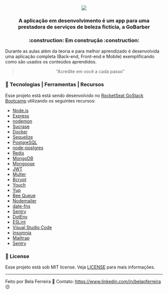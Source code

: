 <h1 align="center"> 
<img src="https://user-images.githubusercontent.com/59603768/74477739-9de97e80-4e8a-11ea-861b-bc3956a8989c.png">
</h1>

<h3 align="center">
  A aplicação em desenvolvimento é um app para uma prestadora de serviços de beleza fictícia, a GoBarber
</h3>

<h3 align="center">
  :construction: Em construção :construction:
</h3>

<p>Durante as aulas além da teoria e para melhor aprendizado é desenvolvida uma aplicação completa (Back-end, Front-end e Mobile) exemplificando como são usados os conteúdos aprendidos.</p>

<blockquote align="center">“Acredite em você a cada passo”</blockquote>

### :wrench: Tecnologias | Ferramentas | Recursos

Esse projeto está está sendo desenvolvido no [RocketSeat GoStack Bootcamp](https://rocketseat.com.br/bootcamp) utilizando os seguintes recursos:

-  [Node.js](https://nodejs.org/en/)
-  [Express](https://expressjs.com/)
-  [nodemon](https://nodemon.io/)
-  [Sucrase](https://github.com/alangpierce/sucrase)
-  [Docker](https://www.docker.com/docker-community)
-  [Sequelize](http://docs.sequelizejs.com/)
-  [PostgreSQL](https://www.postgresql.org/)
-  [node-postgres](https://www.npmjs.com/package/pg)
-  [Redis](https://redis.io/)
-  [MongoDB](https://www.mongodb.com/)
-  [Mongoose](https://mongoosejs.com/)
-  [JWT](https://jwt.io/)
-  [Multer](https://github.com/expressjs/multer)
-  [Bcrypt](https://www.npmjs.com/package/bcrypt)
-  [Youch](https://www.npmjs.com/package/youch)
-  [Yup](https://www.npmjs.com/package/yup)
-  [Bee Queue](https://www.npmjs.com/package/bcrypt)
-  [Nodemailer](https://nodemailer.com/about/)
-  [date-fns](https://date-fns.org/)
-  [Sentry](https://sentry.io/)
-  [DotEnv](https://www.npmjs.com/package/dotenv)
-  [ESLint](https://eslint.org/)
-  [Visual Studio Code](https://code.visualstudio.com/)
-  [Insomnia](https://insomnia.rest/)
-  [Mailtrap](https://mailtrap.io/)
-  [Sentry](https://sentry.io/)


### :memo: License
Esse projeto está sob MIT license. Veja [LICENSE](https://github.com/lukemorales/gobarber-api/blob/master/LICENSE) para mais informações.

---

Feito por Bela Ferreira :blue_heart: Contato: https://www.linkedin.com/in/belapferreira :blush:
